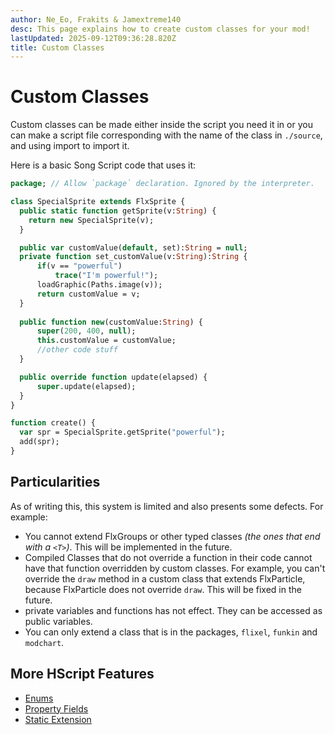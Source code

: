 ```yaml
---
author: Ne_Eo, Frakits & Jamextreme140
desc: This page explains how to create custom classes for your mod!
lastUpdated: 2025-09-12T09:36:28.820Z
title: Custom Classes
---
```

# Custom Classes

Custom classes can be made either inside the script you need it in or you can make a script file corresponding with the name of the class in ``./source``, and using <syntax lang="haxe">import</syntax> to import it.

Here is a basic Song Script code that uses it:
```haxe
package; // Allow `package` declaration. Ignored by the interpreter.

class SpecialSprite extends FlxSprite {
  public static function getSprite(v:String) {
    return new SpecialSprite(v);
  }

  public var customValue(default, set):String = null;
  private function set_customValue(v:String):String {
      if(v == "powerful") 
          trace("I'm powerful!");
      loadGraphic(Paths.image(v));
      return customValue = v;
  }  
        
  public function new(customValue:String) {
      super(200, 400, null);
      this.customValue = customValue;
      //other code stuff
  }

  public override function update(elapsed) {
      super.update(elapsed);
  }
}

function create() {
  var spr = SpecialSprite.getSprite("powerful");
  add(spr);
}
```

## Particularities
As of writing this, this system is limited and also presents some defects. For example:
- You cannot extend FlxGroups or other typed classes *(the ones that end with a ``<T>``)*. This will be implemented in the future.
- Compiled Classes that do not override a function in their code cannot have that function overridden by custom classes. For example, you can't override the `draw` method in a custom class that extends <syntax lang="haxe">FlxParticle</syntax>, because <syntax lang="haxe">FlxParticle</syntax> does not override `draw`. This will be fixed in the future.
- private variables and functions has not effect. They can be accessed as public variables.
- You can only extend a class that is in the packages, `flixel`, `funkin` and `modchart`.

## More HScript Features

- [Enums](./enums.md)
- [Property Fields](./property-fields.md)
- [Static Extension](./static-extension.md)
